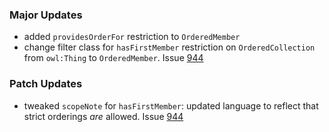 ### Major Updates
- added `providesOrderFor` restriction to `OrderedMember`
- change filter class for `hasFirstMember` restriction on `OrderedCollection` from `owl:Thing` to `OrderedMember`. Issue [944](https://github.com/semanticarts/gist/issues/944)

### Patch Updates
- tweaked `scopeNote` for `hasFirstMember`: updated language to reflect that strict orderings *are* allowed.  Issue [944](https://github.com/semanticarts/gist/issues/944)
